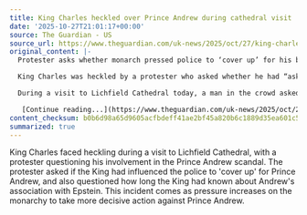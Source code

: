 ```yaml
---
title: King Charles heckled over Prince Andrew during cathedral visit
date: '2025-10-27T21:01:17+00:00'
source: The Guardian - US
source_url: https://www.theguardian.com/uk-news/2025/oct/27/king-charles-heckled-over-prince-andrew-during-cathedral-visit
original_content: |-
  Protester asks whether monarch pressed police to ‘cover up’ for his brother as pressure grows on palace to take further action

  King Charles was heckled by a protester who asked whether he had “asked the police to cover up” for his scandal-ridden brother, as pressure mounts on the monarchy to take further action against Prince Andrew.

  During a visit to Lichfield Cathedral today, a man in the crowd asked the king a string of questions, including: “How long have you known about Andrew and Epstein?”

   [Continue reading...](https://www.theguardian.com/uk-news/2025/oct/27/king-charles-heckled-over-prince-andrew-during-cathedral-visit)
content_checksum: b0b6d98a65d9605acfbdeff41ae2bf45a820b6c1889d35ea601c52a44843930d
summarized: true
---
```


King Charles faced heckling during a visit to Lichfield Cathedral, with a protester questioning his involvement in the Prince Andrew scandal. The protester asked if the King had influenced the police to 'cover up' for Prince Andrew, and also questioned how long the King had known about Andrew's association with Epstein. This incident comes as pressure increases on the monarchy to take more decisive action against Prince Andrew.